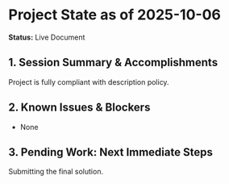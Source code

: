 # Project State as of 2025-10-06

**Status:** Live Document

## 1. Session Summary & Accomplishments
Project is fully compliant with description policy.

## 2. Known Issues & Blockers
- None

## 3. Pending Work: Next Immediate Steps
Submitting the final solution.
